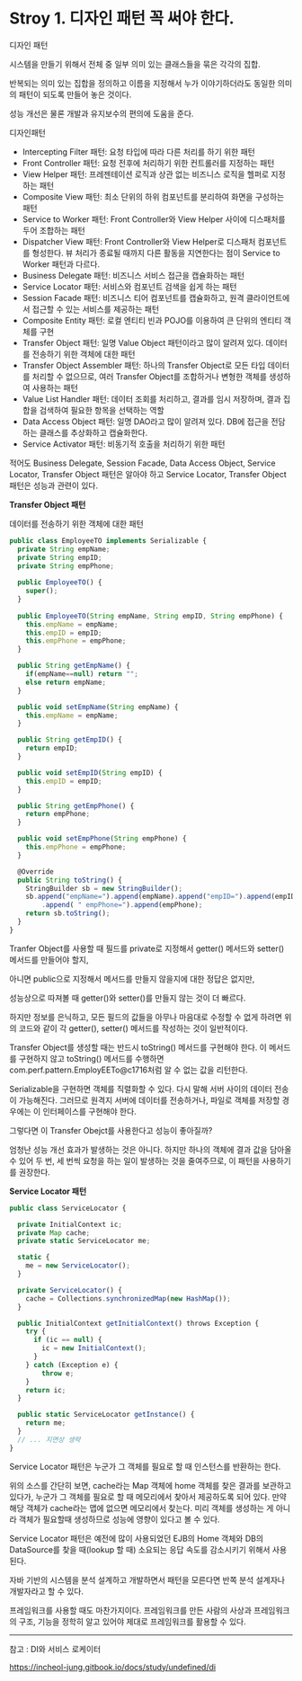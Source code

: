 # Stroy 1. 디자인 패턴 꼭 써야 한다.

디자인 패턴

시스템을 만들기 위해서 전체 중 일부 의미 있는 클래스들을 묶은 각각의 집합.

반복되는 의미 있는 집합을 정의하고 이름을 지정해서 누가 이야기하더라도 동일한 의미의 패턴이 되도록 만들어 놓은 것이다.

성능 개선은 물론 개발과 유지보수의 편의에 도움을 준다.

디자인패턴

- Intercepting Filter 패턴: 요청 타입에 따라 다른 처리를 하기 위한 패턴
- Front Controller 패턴: 요청 전후에 처리하기 위한 컨트롤러를 지정하는 패턴
- View Helper 패턴: 프레젠테이션 로직과 상관 없는 비즈니스 로직을 헬퍼로 지정하는 패턴
- Composite View 패턴: 최소 단위의 하위 컴포넌트를 분리하여 화면을 구성하는 패턴
- Service to Worker 패턴: Front Controller와 View Helper 사이에 디스패처를 두어 조합하는 패턴
- Dispatcher View 패턴: Front Controller와 View Helper로 디스패처 컴포넌트를 형성한다. 뷰 처리가 종료될 때까지 다른 활동을 지연한다는 점이 Service to Worker 패턴과 다르다.
- Business Delegate 패턴: 비즈니스 서비스 접근을 캡슐화하는 패턴
- Service Locator 패턴: 서비스와 컴포넌트 검색을 쉽게 하는 패턴
- Session Facade 패턴: 비즈니스 티어 컴포넌트를 캡슐화하고, 원격 클라이언트에서 접근할 수 있는 서비스를 제공하는 패턴
- Composite Entity 패턴: 로컬 엔티티 빈과 POJO를 이용하여 큰 단위의 엔티티 객체를 구현
- Transfer Object 패턴: 일명 Value Object 패턴이라고 많이 알려져 있다. 데이터를 전송하기 위한 객체에 대한 패턴
- Transfer Object Assembler 패턴: 하나의 Transfer Object로 모든 타입 데이터를 처리할 수 없으므로, 여러 Transfer Object를 조합하거나 변형한 객체를 생성하여 사용하는 패턴
- Value List Handler 패턴: 데이터 조회를 처리하고, 결과를 임시 저장하며, 결과 집합을 검색하여 필요한 항목을 선택하는 역할
- Data Access Object 패턴: 일명 DAO라고 많이 알려져 있다. DB에 접근을 전담하는 클래스를 추상화하고 캡슐화한다.
- Service Activator 패턴: 비동기적 호출을 처리하기 위한 패턴

적어도 Business Delegate, Session Facade, Data Access Object, Service Locator, Transfer Object 패턴은 알아야 하고 Service Locator, Transfer Object 패턴은 성능과 관련이 있다.

**Transfer Object 패턴**

데이터를 전송하기 위한 객체에 대한 패턴

```jsx
public class EmployeeTO implements Serializable {
  private String empName;
  private String empID;
  private String empPhone;
  
  public EmployeeTO() {
    super();
  }
  
  public EmployeeTO(String empName, String empID, String empPhone) {
    this.empName = empName;
    this.empID = empID;
    this.empPhone = empPhone;
  }

  public String getEmpName() {
    if(empName==null) return "";
    else return empName;
  }

  public void setEmpName(String empName) {
    this.empName = empName;
  }

  public String getEmpID() {
    return empID;
  }

  public void setEmpID(String empID) {
    this.empID = empID;
  }

  public String getEmpPhone() {
    return empPhone;
  }

  public void setEmpPhone(String empPhone) {
    this.empPhone = empPhone;
  }

  @Override
  public String toString() {
    StringBuilder sb = new StringBuilder();
    sb.append("empName=").append(empName).append("empID=").append(empID)
        .append( " empPhone=").append(empPhone);
    return sb.toString();
  }
}
```

Tranfer Object를 사용할 때 필드를 private로 지정해서 getter() 메서드와 setter() 메서드를 만들어야 할지,

아니면 public으로 지정해서 메서드를 만들지 않을지에 대한 정답은 없지만, 

성능상으로 따져볼 때 getter()와 setter()를 만들지 않는 것이 더 빠르다. 

하지만 정보를 은닉하고, 모든 필드의 값들을 아무나 마음대로 수정할 수 없게 하려면 위의 코드와 같이 각 getter(), setter() 메서드를 작성하는 것이 일반적이다.

Transfer Object를 생성할 때는 반드시 toString() 메서드를 구현해야 한다. 이 메서드를 구현하지 않고 toString() 메서드를 수행하면 com.perf.pattern.EmployEETo@c1716처럼 알 수 없는 값을 리턴한다.

Serializable을 구현하면 객체를 직렬화할 수 있다. 다시 말해 서버 사이의 데이터 전송이 가능해진다. 그러므로 원격지 서버에 데이터를 전송하거나, 파일로 객체를 저장할 경우에는 이 인터페이스를 구현해야 한다.

그렇다면 이 Transfer Obejct를 사용한다고 성능이 좋아질까?

엄청난 성능 개선 효과가 발생하는 것은 아니다. 하지만 하나의 객체에 결과 값을 담아올 수 있어 두 번, 세 번씩 요청을 하는 일이 발생하는 것을 줄여주므로, 이 패턴을 사용하기를 권장한다.

**Service Locator 패턴**

```jsx
public class ServiceLocator {

  private InitialContext ic;
  private Map cache;
  private static ServiceLocator me;

  static {
    me = new ServiceLocator();
  }

  private ServiceLocator() {
    cache = Collections.synchronizedMap(new HashMap());
  }

  public InitialContext getInitialContext() throws Exception {
    try {
      if (ic == null) {
        ic = new InitialContext();
      }
    } catch (Exception e) {
        throw e;
    }
    return ic;
  }

  public static ServiceLocator getInstance() {
    return me;
  }
  // ... 지면상 생략
}
```

Service Locator 패턴은 누군가 그 객체를 필요로 할 때 인스턴스를 반환하는 한다. 

위의 소스를 간단히 보면, cache라는 Map 객체에 home 객체를 찾은 결과를 보관하고 있다가, 누군가 그 객체를 필요로 할 때 메모리에서 찾아서 제공하도록 되어 있다. 만약 해당 객체가 cache라는 맵에 없으면 메모리에서 찾는다. 미리 객체를 생성하는 게 아니라 객체가 필요할때 생성하므로 성능에 영향이 있다고 볼 수 있다.

Service Locator 패턴은 예전에 많이 사용되었던 EJB의 Home 객체와 DB의 DataSource를 찾을 때(lookup 할 때) 소요되는 응답 속도를 감소시키기 위해서 사용된다. 

자바 기반의 시스템을 분석 설계하고 개발하면서 패턴을 모른다면 반쪽 분석 설계자나 개발자라고 할 수 있다.

프레임워크를 사용할 때도 마찬가지이다. 프레임워크를 만든 사람의 사상과 프레임워크의 구조, 기능을 정학히 알고 있어야 제대로 프레임워크를 활용할 수 있다.

---

참고 : DI와 서비스 로케이터 

https://incheol-jung.gitbook.io/docs/study/undefined/di